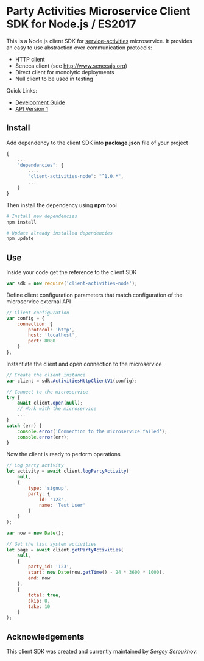 # Party Activities Microservice Client SDK for Node.js / ES2017

This is a Node.js client SDK for [service-activities](https://github.com/pip-services-users2/service-activities-node) microservice.
It provides an easy to use abstraction over communication protocols:

* HTTP client
* Seneca client (see http://www.senecajs.org)
* Direct client for monolytic deployments
* Null client to be used in testing

<a name="links"></a> Quick Links:

* [Development Guide](doc/Development.md)
* [API Version 1](doc/NodeClientApiV1.md)

## Install

Add dependency to the client SDK into **package.json** file of your project
```javascript
{
    ...
    "dependencies": {
        ....
        "client-activities-node": "^1.0.*",
        ...
    }
}
```

Then install the dependency using **npm** tool
```bash
# Install new dependencies
npm install

# Update already installed dependencies
npm update
```

## Use

Inside your code get the reference to the client SDK
```javascript
var sdk = new require('client-activities-node');
```

Define client configuration parameters that match configuration of the microservice external API
```javascript
// Client configuration
var config = {
    connection: {
        protocol: 'http',
        host: 'localhost', 
        port: 8080
    }
};
```

Instantiate the client and open connection to the microservice
```javascript
// Create the client instance
var client = sdk.ActivitiesHttpClientV1(config);

// Connect to the microservice
try {
    await client.open(null);
    // Work with the microservice
    ...
}
catch (err) {
    console.error('Connection to the microservice failed');
    console.error(err);
}
```

Now the client is ready to perform operations
```javascript
// Log party activity
let activity = await client.logPartyActivity(
    null,
    { 
        type: 'signup',
        party: {
            id: '123',
            name: 'Test User'
        }
    }
);
```

```javascript
var now = new Date();

// Get the list system activities
let page = await client.getPartyActivities(
    null,
    {
        party_id: '123',
        start: new Date(now.getTime() - 24 * 3600 * 1000),
        end: now
    },
    {
        total: true,
        skip: 0,
        take: 10
    }
);
```    

## Acknowledgements

This client SDK was created and currently maintained by *Sergey Seroukhov*.

